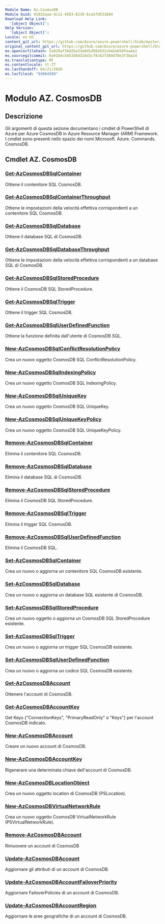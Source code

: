 ```yaml
---
Module Name: Az.CosmosDB
Module Guid: 91832aaa-dc11-4583-8239-bce5fd531604
Download Help Link:
  '[object Object]': 
Help Version:
  '[object Object]': 
Locale: en-US
content_git_url: https://github.com/Azure/azure-powershell/blob/master/src/CosmosDB/CosmosDB/help/Az.CosmosDB.md
original_content_git_url: https://github.com/Azure/azure-powershell/blob/master/src/CosmosDB/CosmosDB/help/Az.CosmosDB.md
ms.openlocfilehash: 5a929af36d2ba33e0d1d56e932cb42e650fea4e2
ms.sourcegitcommit: 6a91b4c545350d316d3cf8c62f384478e3f3ba24
ms.translationtype: MT
ms.contentlocale: it-IT
ms.lasthandoff: 04/21/2020
ms.locfileid: "93864509"
---
```

# Modulo AZ. CosmosDB
## Descrizione
Gli argomenti di questa sezione documentano i cmdlet di PowerShell di Azure per Azure CosmosDB in Azure Resource Manager (ARM) Framework. I cmdlet sono presenti nello spazio dei nomi Microsoft. Azure. Commands. CosmosDB.

## Cmdlet AZ. CosmosDB
### [Get-AzCosmosDBSqlContainer](Get-AzCosmosDBSqlContainer.md)
Ottiene il contenitore SQL CosmosDB.

### [Get-AzCosmosDBSqlContainerThroughput](Get-AzCosmosDBSqlContainerThroughput.md)
Ottiene le impostazioni della velocità effettiva corrispondenti a un contenitore SQL CosmosDB.

### [Get-AzCosmosDBSqlDatabase](Get-AzCosmosDBSqlDatabase.md)
Ottiene il database SQL di CosmosDB.

### [Get-AzCosmosDBSqlDatabaseThroughput](Get-AzCosmosDBSqlDatabaseThroughput.md)
Ottiene le impostazioni della velocità effettiva corrispondenti a un database SQL di CosmosDB.

### [Get-AzCosmosDBSqlStoredProcedure](Get-AzCosmosDBSqlStoredProcedure.md)
Ottiene il CosmosDB SQL StoredProcedure.

### [Get-AzCosmosDBSqlTrigger](Get-AzCosmosDBSqlTrigger.md)
Ottiene il trigger SQL CosmosDB.

### [Get-AzCosmosDBSqlUserDefinedFunction](Get-AzCosmosDBSqlUserDefinedFunction.md)
Ottiene la funzione definita dall'utente di CosmosDB SQL.

### [New-AzCosmosDBSqlConflictResolutionPolicy](New-AzCosmosDBSqlConflictResolutionPolicy.md)
Crea un nuovo oggetto CosmosDB SQL ConflictResolutionPolicy.

### [New-AzCosmosDBSqlIndexingPolicy](New-AzCosmosDBSqlIndexingPolicy.md)
Crea un nuovo oggetto CosmosDB SQL IndexingPolicy.

### [New-AzCosmosDBSqlUniqueKey](New-AzCosmosDBSqlUniqueKey.md)
Crea un nuovo oggetto CosmosDB SQL UniqueKey.

### [New-AzCosmosDBSqlUniqueKeyPolicy](New-AzCosmosDBSqlUniqueKeyPolicy.md)
Crea un nuovo oggetto CosmosDB SQL UniqueKeyPolicy.

### [Remove-AzCosmosDBSqlContainer](Remove-AzCosmosDBSqlContainer.md)
Elimina il contenitore SQL CosmosDB.

### [Remove-AzCosmosDBSqlDatabase](Remove-AzCosmosDBSqlDatabase.md)
Elimina il database SQL di CosmosDB.

### [Remove-AzCosmosDBSqlStoredProcedure](Remove-AzCosmosDBSqlStoredProcedure.md)
Elimina il CosmosDB SQL StoredProcedure.

### [Remove-AzCosmosDBSqlTrigger](Remove-AzCosmosDBSqlTrigger.md)
Elimina il trigger SQL CosmosDB.

### [Remove-AzCosmosDBSqlUserDefinedFunction](Remove-AzCosmosDBSqlUserDefinedFunction.md)
Elimina il CosmosDB SQL.

### [Set-AzCosmosDBSqlContainer](Set-AzCosmosDBSqlContainer.md)
Crea un nuovo o aggiorna un contenitore SQL CosmosDB esistente.

### [Set-AzCosmosDBSqlDatabase](Set-AzCosmosDBSqlDatabase.md)
Crea un nuovo o aggiorna un database SQL esistente di CosmosDB.

### [Set-AzCosmosDBSqlStoredProcedure](Set-AzCosmosDBSqlStoredProcedure.md)
Crea un nuovo oggetto o aggiorna un CosmosDB SQL StoredProcedure esistente.

### [Set-AzCosmosDBSqlTrigger](Set-AzCosmosDBSqlTrigger.md)
Crea un nuovo o aggiorna un trigger SQL CosmosDB esistente.

### [Set-AzCosmosDBSqlUserDefinedFunction](Set-AzCosmosDBSqlUserDefinedFunction.md)
Crea un nuovo o aggiorna un codice SQL CosmosDB esistente.

### [Get-AzCosmosDBAccount](Get-AzCosmosDBAccount.md)
Ottenere l'account di CosmosDB.

### [Get-AzCosmosDBAccountKey](Get-AzCosmosDBAccountKey.md)
Get Keys {"ConnectionKeys", "PrimaryReadOnly" o "Keys"} per l'account CosmosDB indicato. 

### [New-AzCosmosDBAccount](New-AzCosmosDBAccount.md)
Creare un nuovo account di CosmosDB.

### [New-AzCosmosDBAccountKey](New-AzCosmosDBAccountKey.md)
Rigenerare una determinata chiave dell'account di CosmosDB.

### [New-AzCosmosDBLocationObject](New-AzCosmosDBLocationObject.md)
Crea un nuovo oggetto location di CosmosDB (PSLocation).

### [New-AzCosmosDBVirtualNetworkRule](New-AzCosmosDBVirtualNetworkRule.md)
Crea un nuovo oggetto CosmosDB VirtualNetworkRule (PSVirtualNetworkRule).

### [Remove-AzCosmosDBAccount](Remove-AzCosmosDBAccount.md)
Rimuovere un account di CosmosDB

### [Update-AzCosmosDBAccount](Update-AzCosmosDBAccount.md)
Aggiornare gli attributi di un account di CosmosDB.

### [Update-AzCosmosDBAccountFailoverPriority](Update-AzCosmosDBAccountFailoverPriority.md)
Aggiornare FailoverPolicies di un account di CosmosDB.

### [Update-AzCosmosDBAccountRegion](Update-AzCosmosDBAccountRegion.md)
Aggiornare le aree geografiche di un account di CosmosDB.